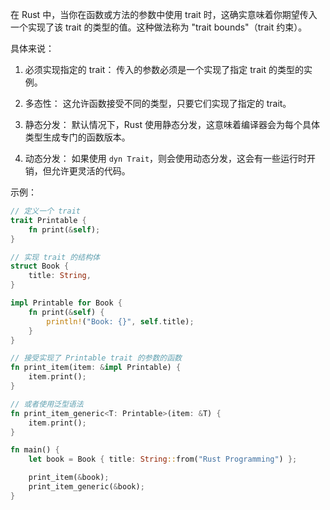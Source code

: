 在 Rust 中，当你在函数或方法的参数中使用 trait 时，这确实意味着你期望传入一个实现了该 trait  的类型的值。这种做法称为 "trait bounds"（trait 约束）。

具体来说：

1. 必须实现指定的 trait：
   传入的参数必须是一个实现了指定 trait 的类型的实例。

2. 多态性：
   这允许函数接受不同的类型，只要它们实现了指定的 trait。

3. 静态分发：
   默认情况下，Rust 使用静态分发，这意味着编译器会为每个具体类型生成专门的函数版本。

4. 动态分发：
   如果使用 `dyn Trait`，则会使用动态分发，这会有一些运行时开销，但允许更灵活的代码。

示例：

```rust
// 定义一个 trait
trait Printable {
    fn print(&self);
}

// 实现 trait 的结构体
struct Book {
    title: String,
}

impl Printable for Book {
    fn print(&self) {
        println!("Book: {}", self.title);
    }
}

// 接受实现了 Printable trait 的参数的函数
fn print_item(item: &impl Printable) {
    item.print();
}

// 或者使用泛型语法
fn print_item_generic<T: Printable>(item: &T) {
    item.print();
}

fn main() {
    let book = Book { title: String::from("Rust Programming") };

    print_item(&book);
    print_item_generic(&book);
}
```
